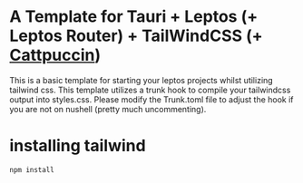 # A Template for Tauri + Leptos (+ Leptos Router) + TailWindCSS (+ [Cattpuccin](https://catppuccin.ryanccn.dev/))

This is a basic template for starting your leptos projects whilst utilizing tailwind css.
This template utilizes a trunk hook to compile your tailwindcss output into styles.css.
Please modify the Trunk.toml file to adjust the hook if you are not on nushell (pretty much uncommenting).

# installing tailwind
```bash
npm install
```
